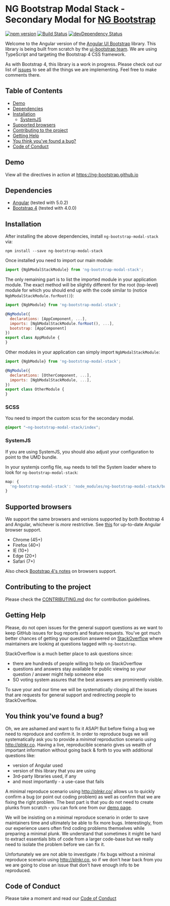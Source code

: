 # NG Bootstrap Modal Stack - Secondary Modal for [NG Bootstrap](https://ng-bootstrap.github.io/)

[![npm version](https://badge.fury.io/js/ng-bootstrap-modal-stack.svg)](https://badge.fury.io/js/ng-bootstrap-modal-stack)
[![Build Status](https://travis-ci.org/bastienmoulia/ng-bootstrap-modal-stack.svg?branch=master)](https://travis-ci.org/bastienmoulia/ng-bootstrap-modal-stack)
[![devDependency Status](https://david-dm.org/bastienmoulia/ng-bootstrap-modal-stack/dev-status.svg?branch=master)](https://david-dm.org/bastienmoulia/ng-bootstrap-modal-stack#info=devDependencies)

Welcome to the Angular version of the [Angular UI Bootstrap](https://github.com/angular-ui/bootstrap) library.
This library is being built from scratch by the [ui-bootstrap team](https://github.com/angular-ui/bootstrap).
We are using TypeScript and targeting the Bootstrap 4 CSS framework.

As with Bootstrap 4, this library is a work in progress. Please check out our list of
[issues](https://github.com/ng-bootstrap/ng-bootstrap/issues) to see all the things we are implementing.
Feel free to make comments there.

## Table of Contents

- [Demo](#demo)
- [Dependencies](#dependencies)
- [Installation](#installation)
  - [SystemJS](#systemjs)
- [Supported browsers](#supported-browsers)
- [Contributing to the project](#contributing-to-the-project)
- [Getting Help](#getting-help)
- [You think you've found a bug?](#you-think-youve-found-a-bug)
- [Code of Conduct](#code-of-conduct)

## Demo

View all the directives in action at https://ng-bootstrap.github.io

## Dependencies
* [Angular](https://angular.io) (tested with 5.0.2)
* [Bootstrap 4](https://www.getbootstrap.com) (tested with 4.0.0)

## Installation
After installing the above dependencies, install `ng-bootstrap-modal-stack` via:
```shell
npm install --save ng-bootstrap-modal-stack
```
Once installed you need to import our main module:
```js
import {NgbModalStackModule} from 'ng-bootstrap-modal-stack';
```
The only remaining part is to list the imported module in your application module. The exact method will be slightly
different for the root (top-level) module for which you should end up with the code similar to (notice `NgbModalStackModule.forRoot()`):
```js
import {NgbModule} from 'ng-bootstrap-modal-stack';

@NgModule({
  declarations: [AppComponent, ...],
  imports: [NgbModalStackModule.forRoot(), ...],  
  bootstrap: [AppComponent]
})
export class AppModule {
}
```

Other modules in your application can simply import `NgbModalStackModule`:

```js
import {NgbModule} from 'ng-bootstrap-modal-stack';

@NgModule({
  declarations: [OtherComponent, ...],
  imports: [NgbModalStackModule, ...], 
})
export class OtherModule {
}
```
### SCSS

You need to import the custom scss for the secondary modal.
```scss
@import "~ng-bootstrap-modal-stack/index";
```

### SystemJS
If you are using SystemJS, you should also adjust your configuration to point to the UMD bundle.

In your systemjs config file, `map` needs to tell the System loader where to look for `ng-bootstrap-modal-stack`:
```js
map: {
  'ng-bootstrap-modal-stack': 'node_modules/ng-bootstrap-modal-stack/bundles/ng-bootstrap.js',
}
```
## Supported browsers

We support the same browsers and versions supported by both Bootstrap 4 and Angular, whichever is _more_ restrictive.
See [this](https://github.com/angular/angular/blob/master/README.md) for up-to-date Angular browser support.

* Chrome (45+)
* Firefox (40+)
* IE (10+) 
* Edge (20+)
* Safari (7+)

Also check [Bootstrap 4's notes](https://getbootstrap.com/docs/4.0/getting-started/browsers-devices/#supported-browsers) on browsers support.

## Contributing to the project

Please check the [CONTRIBUTING.md](CONTRIBUTING.md) doc for contribution guidelines.

## Getting Help

Please, do not open issues for the general support questions as we want to keep GitHub issues for bug reports and feature requests. You've got much better chances of getting your question answered on [StackOverflow](http://stackoverflow.com/questions/tagged/ng-bootstrap) where maintainers are looking at questions tagged with `ng-bootstrap`.

StackOverflow is a much better place to ask questions since:
* there are hundreds of people willing to help on StackOverflow
* questions and answers stay available for public viewing so your question / answer might help someone else
* SO voting system assures that the best answers are prominently visible.

To save your and our time we will be systematically closing all the issues that are requests for general support and redirecting people to StackOverflow.

## You think you've found a bug?

Oh, we are ashamed and want to fix it ASAP! But before fixing a bug we need to reproduce and confirm it. In order to reproduce bugs we will systematically ask you to provide a _minimal_ reproduction scenario using http://plnkr.co. Having a live, reproducible scenario gives us wealth of important information without going back & forth to you with additional questions like:
* version of Angular used
* version of this library that you are using
* 3rd-party libraries used, if any
* and most importantly - a use-case that fails

A minimal reproduce scenario using http://plnkr.co/ allows us to quickly confirm a bug (or point out coding problem) as well as confirm that we are fixing the right problem.
The best part is that you do not need to create plunks from scratch - you can fork one from our [demo page](https://ng-bootstrap.github.io/#/components).

We will be insisting on a minimal reproduce scenario in order to save maintainers time and ultimately be able to fix more bugs. Interestingly, from our experience users often find coding problems themselves while preparing a minimal plunk. We understand that sometimes it might be hard to extract essentials bits of code from a larger code-base but we really need to isolate the problem before we can fix it.

Unfortunately we are not able to investigate / fix bugs without a minimal reproduce scenario using http://plnkr.co, so if we don't hear back from you we are going to close an issue that don't have enough info to be reproduced.

## Code of Conduct

Please take a moment and read our [Code of Conduct](CODE_OF_CONDUCT.md)
